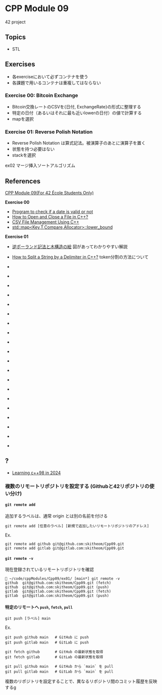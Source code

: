 # CPP Module 09
42 project

## Topics
- STL

## Exercises
- 各exerciseにおいて必ずコンテナを使う
- 各課題で用いるコンテナは重複してはならない

### Exercise 00: Bitcoin Exchange
- Bitcoin交換レートのCSVを{日付, ExchangeRate}の形式に整理する
- 特定の日付（あるいはそれに最も近いlowerの日付）の値で計算する
- mapを選択

### Exercise 01: Reverse Polish Notation
- Reverse Polish Notation は算式記法。被演算子のあとに演算子を置く
- 状態を持つ必要はない
- stackを選択


ex02
マージ挿入ソートアルゴリズム

## References

[CPP Module 09(For 42 École Students Only)](https://projects.intra.42.fr/projects/cpp-module-09)

__Exercise 00__
- [Program to check if a date is valid or not](https://www.geeksforgeeks.org/program-check-date-valid-not/)
- [How to Open and Close a File in C++?](https://www.geeksforgeeks.org/how-to-open-and-close-file-in-cpp/)
- [CSV File Management Using C++](https://www.geeksforgeeks.org/csv-file-management-using-c/)
- [std::map<Key,T,Compare,Allocator>::lower_bound](https://en.cppreference.com/w/cpp/container/map/lower_bound)

__Exercise 01__
- [逆ポーランド記法と木構造の絵](https://qiita.com/yumura_s/items/ddb0d143fb0e9a082891)
図があってわかりやすい解説
- [How to Split a String by a Delimiter in C++?](https://www.geeksforgeeks.org/how-to-split-string-by-delimiter-in-cpp/)
token分割の方法について

- []()
- []()
- []()
- []()
- []()
- []()
- []()
- []()
- []()
- []()
- []()
- []()
- []()
- []()
- []()
- []()
- []()
- []()
- []()
- []()

## ?

- [Learning c++98 in 2024](https://www.reddit.com/r/cpp_questions/comments/1986lga/learning_c98_in_2024/)

### 複数のリモートリポジトリを設定する (Githubと42リポジトリの使い分け)

#### `git remote add`
追加するラベルは、通常 origin とは別の名前を付ける
```
git remote add [任意のラベル] [新規で追加したいリモートリポジトリのアドレス]
```
Ex.
```
git remote add github git@github.com:skitheom/Cpp09.git
git remote add gitlab git@gitlab.com:skitheom/Cpp09.git
```

#### `git remote -v`
現在登録されているリモートリポジトリを確認
```
 ~/code/cppModules/Cpp09/ex01/ [main*] git remote -v
github  git@github.com:skitheom/Cpp09.git (fetch)
github  git@github.com:skitheom/Cpp09.git (push)
gitlab  git@gitlab.com:skitheom/Cpp09.git (fetch)
gitlab  git@gitlab.com:skitheom/Cpp09.git (push)
```

#### 特定のリモートへ `push`, `fetch`, `pull`

`git push [ラベル] main`

Ex.
```
git push github main   # GitHub に push
git push gitlab main   # GitLab に push

git fetch github       # GitHub の最新状態を取得
git fetch gitlab       # GitLab の最新状態を取得

git pull github main   # GitHub から `main` を pull
git pull gitlab main   # GitLab から `main` を pull
```

複数のリポジトリを設定することで、異なるリポジトリ間のコミット履歴を反映するg
